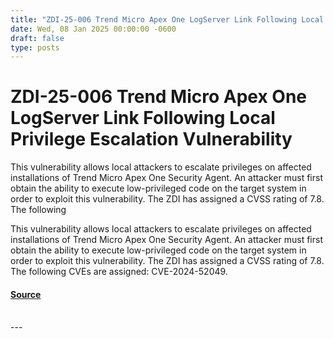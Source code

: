 ```yaml
---
title: "ZDI-25-006 Trend Micro Apex One LogServer Link Following Local Privilege Escalation Vulnerability"
date: Wed, 08 Jan 2025 00:00:00 -0600
draft: false
type: posts
---
```

# ZDI-25-006 Trend Micro Apex One LogServer Link Following Local Privilege Escalation Vulnerability





This vulnerability allows local attackers to escalate privileges on affected installations of Trend Micro Apex One Security Agent. An attacker must first obtain the ability to execute low-privileged code on the target system in order to exploit this vulnerability. The ZDI has assigned a CVSS rating of 7.8. The following

This vulnerability allows local attackers to escalate privileges on affected installations of Trend Micro Apex One Security Agent. An attacker must first obtain the ability to execute low-privileged code on the target system in order to exploit this vulnerability. The ZDI has assigned a CVSS rating of 7.8. The following CVEs are assigned: CVE-2024-52049.

#### [Source](http://www.zerodayinitiative.com/advisories/ZDI-25-006/)

<br/>
---
